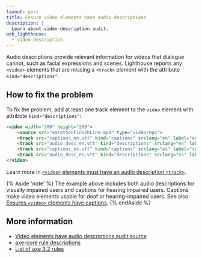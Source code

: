 ```yaml
---
layout: post
title: Ensure video elements have audio descriptions
description: |
  Learn about video-description audit.
web_lighthouse:
  - video-description
---
```


Audio descriptions provide relevant information for videos that dialogue
cannot, such as facial expressions and scenes.
Lighthouse reports any `<video>` elements that are missing a `<track>` element
with the attribute `kind="descriptions"`.

<!--
***Todo*** I tried very hard to get audio/video audits to fail.
But no matter what, they seem to pass
even with all sorts of crazy errors.
See glitch: [meggin-accessibility-assets](https://glitch.com/edit/#!/meggin-accessibiity-assets-1)

<figure class="w-figure">
  <img class="w-screenshot w-screenshot--filled" src="" alt="Lighthouse audit showing video element missing audio descriptions">
  <figcaption class="w-figcaption">
    Fig. 1 — Video element missing audio descriptions
  </figcaption>
</figure>
-->
## How to fix the problem

To fix the problem,
add at least one track element to the `video` element
with attribute `kind="descriptions"`:

```html
<video width="300" height="200">
    <source src="marathonFinishLine.mp4" type="video/mp4">
    <track src="captions_en.vtt" kind="captions" srclang="en" label="english_captions">
    <track src="audio_desc_en.vtt" kind="descriptions" srclang="en" label="english_description">
    <track src="captions_es.vtt" kind="captions" srclang="es" label="spanish_captions">
    <track src="audio_desc_es.vtt" kind="descriptions" srclang="es" label="spanish_description">
</video>
```

Learn more in
[`<video>` elements must have an audio description `<track>`](https://dequeuniversity.com/rules/axe/3.2/video-description).

{% Aside 'note' %}
The example above includes both audio descriptions for visually impaired users
and captions for hearing impaired users.
Captions make video elements usable for deaf or hearing-impaired users.
See also [Ensures `<video>` elements have captions](/video-caption).
{% endAside %}

<!--
## How this audit impacts overall Lighthouse score

Todo. I have no idea how accessibility scoring is working!
-->
## More information

- [Video elements have audio descriptions audit source](https://github.com/GoogleChrome/lighthouse/blob/master/lighthouse-core/audits/accessibility/video-description.js)
- [axe-core rule descriptions](https://github.com/dequelabs/axe-core/blob/develop/doc/rule-descriptions.md)
- [List of axe 3.2 rules](https://dequeuniversity.com/rules/axe/3.2)